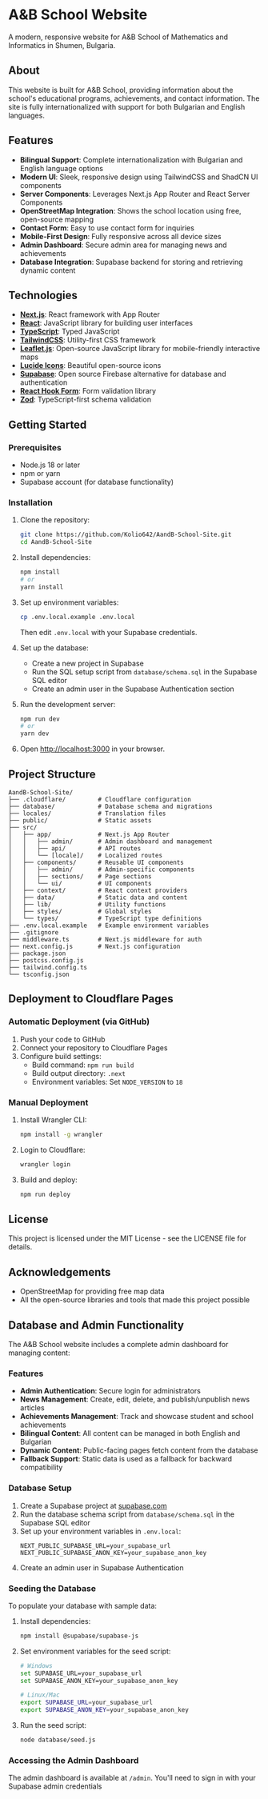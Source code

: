 # A&B School Website

A modern, responsive website for A&B School of Mathematics and Informatics in Shumen, Bulgaria.

## About

This website is built for A&B School, providing information about the school's educational programs, achievements, and contact information. The site is fully internationalized with support for both Bulgarian and English languages.

## Features

- **Bilingual Support**: Complete internationalization with Bulgarian and English language options
- **Modern UI**: Sleek, responsive design using TailwindCSS and ShadCN UI components
- **Server Components**: Leverages Next.js App Router and React Server Components
- **OpenStreetMap Integration**: Shows the school location using free, open-source mapping
- **Contact Form**: Easy to use contact form for inquiries
- **Mobile-First Design**: Fully responsive across all device sizes
- **Admin Dashboard**: Secure admin area for managing news and achievements
- **Database Integration**: Supabase backend for storing and retrieving dynamic content

## Technologies

- **[Next.js](https://nextjs.org/)**: React framework with App Router
- **[React](https://reactjs.org/)**: JavaScript library for building user interfaces
- **[TypeScript](https://www.typescriptlang.org/)**: Typed JavaScript
- **[TailwindCSS](https://tailwindcss.com/)**: Utility-first CSS framework
- **[Leaflet.js](https://leafletjs.com/)**: Open-source JavaScript library for mobile-friendly interactive maps
- **[Lucide Icons](https://lucide.dev/)**: Beautiful open-source icons
- **[Supabase](https://supabase.com/)**: Open source Firebase alternative for database and authentication
- **[React Hook Form](https://react-hook-form.com/)**: Form validation library
- **[Zod](https://zod.dev/)**: TypeScript-first schema validation

## Getting Started

### Prerequisites

- Node.js 18 or later
- npm or yarn
- Supabase account (for database functionality)

### Installation

1. Clone the repository:
   ```bash
   git clone https://github.com/Kolio642/AandB-School-Site.git
   cd AandB-School-Site
   ```

2. Install dependencies:
   ```bash
   npm install
   # or
   yarn install
   ```

3. Set up environment variables:
   ```bash
   cp .env.local.example .env.local
   ```
   Then edit `.env.local` with your Supabase credentials.

4. Set up the database:
   - Create a new project in Supabase
   - Run the SQL setup script from `database/schema.sql` in the Supabase SQL editor
   - Create an admin user in the Supabase Authentication section

5. Run the development server:
   ```bash
   npm run dev
   # or
   yarn dev
   ```

6. Open [http://localhost:3000](http://localhost:3000) in your browser.

## Project Structure

```
AandB-School-Site/
├── .cloudflare/         # Cloudflare configuration
├── database/            # Database schema and migrations
├── locales/             # Translation files
├── public/              # Static assets
├── src/
│   ├── app/             # Next.js App Router
│   │   ├── admin/       # Admin dashboard and management
│   │   ├── api/         # API routes
│   │   └── [locale]/    # Localized routes
│   ├── components/      # Reusable UI components
│   │   ├── admin/       # Admin-specific components
│   │   ├── sections/    # Page sections
│   │   └── ui/          # UI components
│   ├── context/         # React context providers
│   ├── data/            # Static data and content
│   ├── lib/             # Utility functions
│   ├── styles/          # Global styles
│   └── types/           # TypeScript type definitions
├── .env.local.example   # Example environment variables
├── .gitignore
├── middleware.ts        # Next.js middleware for auth
├── next.config.js       # Next.js configuration
├── package.json
├── postcss.config.js
├── tailwind.config.ts
└── tsconfig.json
```

## Deployment to Cloudflare Pages

### Automatic Deployment (via GitHub)

1. Push your code to GitHub
2. Connect your repository to Cloudflare Pages
3. Configure build settings:
   - Build command: `npm run build`
   - Build output directory: `.next`
   - Environment variables: Set `NODE_VERSION` to `18`

### Manual Deployment

1. Install Wrangler CLI:
   ```bash
   npm install -g wrangler
   ```

2. Login to Cloudflare:
   ```bash
   wrangler login
   ```

3. Build and deploy:
   ```bash
   npm run deploy
   ```

## License

This project is licensed under the MIT License - see the LICENSE file for details.

## Acknowledgements

- OpenStreetMap for providing free map data
- All the open-source libraries and tools that made this project possible

## Database and Admin Functionality

The A&B School website includes a complete admin dashboard for managing content:

### Features

- **Admin Authentication**: Secure login for administrators
- **News Management**: Create, edit, delete, and publish/unpublish news articles
- **Achievements Management**: Track and showcase student and school achievements
- **Bilingual Content**: All content can be managed in both English and Bulgarian
- **Dynamic Content**: Public-facing pages fetch content from the database
- **Fallback Support**: Static data is used as a fallback for backward compatibility

### Database Setup

1. Create a Supabase project at [supabase.com](https://supabase.com)
2. Run the database schema script from `database/schema.sql` in the Supabase SQL editor
3. Set up your environment variables in `.env.local`:
   ```
   NEXT_PUBLIC_SUPABASE_URL=your_supabase_url
   NEXT_PUBLIC_SUPABASE_ANON_KEY=your_supabase_anon_key
   ```
4. Create an admin user in Supabase Authentication

### Seeding the Database

To populate your database with sample data:

1. Install dependencies:
   ```bash
   npm install @supabase/supabase-js
   ```

2. Set environment variables for the seed script:
   ```bash
   # Windows
   set SUPABASE_URL=your_supabase_url
   set SUPABASE_ANON_KEY=your_supabase_anon_key
   
   # Linux/Mac
   export SUPABASE_URL=your_supabase_url
   export SUPABASE_ANON_KEY=your_supabase_anon_key
   ```

3. Run the seed script:
   ```bash
   node database/seed.js
   ```

### Accessing the Admin Dashboard

The admin dashboard is available at `/admin`. You'll need to sign in with your Supabase admin credentials 